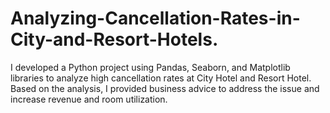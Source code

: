 # Analyzing-Cancellation-Rates-in-City-and-Resort-Hotels.
I developed a Python project using Pandas, Seaborn, and Matplotlib libraries to analyze high cancellation rates at City Hotel and Resort Hotel. Based on the analysis, I provided business advice to address the issue and increase revenue and room utilization.
